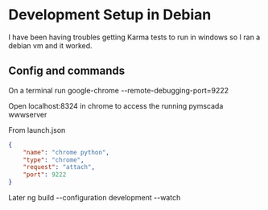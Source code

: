 # Development Setup in Debian

I have been having troubles getting Karma tests to run in windows
so I ran a debian vm and it worked.

## Config and commands

On a terminal run google-chrome --remote-debugging-port=9222

Open localhost:8324 in chrome to access the running pymscada wwwserver

From launch.json

```json
{
    "name": "chrome python",
    "type": "chrome",
    "request": "attach",
    "port": 9222
}
```

Later ng build --configuration development --watch
